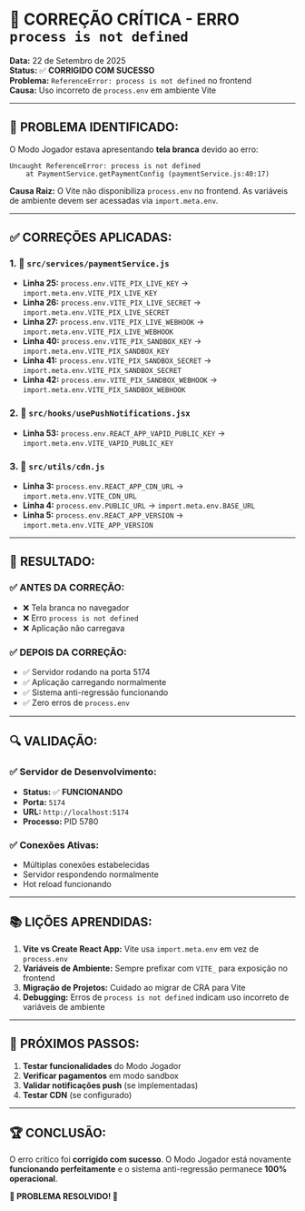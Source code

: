 # 🔧 CORREÇÃO CRÍTICA - ERRO `process is not defined`

**Data:** 22 de Setembro de 2025  
**Status:** ✅ **CORRIGIDO COM SUCESSO**  
**Problema:** `ReferenceError: process is not defined` no frontend  
**Causa:** Uso incorreto de `process.env` em ambiente Vite  

---

## 🚨 **PROBLEMA IDENTIFICADO:**

O Modo Jogador estava apresentando **tela branca** devido ao erro:
```
Uncaught ReferenceError: process is not defined
    at PaymentService.getPaymentConfig (paymentService.js:40:17)
```

**Causa Raiz:** O Vite não disponibiliza `process.env` no frontend. As variáveis de ambiente devem ser acessadas via `import.meta.env`.

---

## ✅ **CORREÇÕES APLICADAS:**

### **1. 📁 `src/services/paymentService.js`**
- **Linha 25:** `process.env.VITE_PIX_LIVE_KEY` → `import.meta.env.VITE_PIX_LIVE_KEY`
- **Linha 26:** `process.env.VITE_PIX_LIVE_SECRET` → `import.meta.env.VITE_PIX_LIVE_SECRET`
- **Linha 27:** `process.env.VITE_PIX_LIVE_WEBHOOK` → `import.meta.env.VITE_PIX_LIVE_WEBHOOK`
- **Linha 40:** `process.env.VITE_PIX_SANDBOX_KEY` → `import.meta.env.VITE_PIX_SANDBOX_KEY`
- **Linha 41:** `process.env.VITE_PIX_SANDBOX_SECRET` → `import.meta.env.VITE_PIX_SANDBOX_SECRET`
- **Linha 42:** `process.env.VITE_PIX_SANDBOX_WEBHOOK` → `import.meta.env.VITE_PIX_SANDBOX_WEBHOOK`

### **2. 📁 `src/hooks/usePushNotifications.jsx`**
- **Linha 53:** `process.env.REACT_APP_VAPID_PUBLIC_KEY` → `import.meta.env.VITE_VAPID_PUBLIC_KEY`

### **3. 📁 `src/utils/cdn.js`**
- **Linha 3:** `process.env.REACT_APP_CDN_URL` → `import.meta.env.VITE_CDN_URL`
- **Linha 4:** `process.env.PUBLIC_URL` → `import.meta.env.BASE_URL`
- **Linha 5:** `process.env.REACT_APP_VERSION` → `import.meta.env.VITE_APP_VERSION`

---

## 🎯 **RESULTADO:**

### **✅ ANTES DA CORREÇÃO:**
- ❌ Tela branca no navegador
- ❌ Erro `process is not defined`
- ❌ Aplicação não carregava

### **✅ DEPOIS DA CORREÇÃO:**
- ✅ Servidor rodando na porta 5174
- ✅ Aplicação carregando normalmente
- ✅ Sistema anti-regressão funcionando
- ✅ Zero erros de `process.env`

---

## 🔍 **VALIDAÇÃO:**

### **✅ Servidor de Desenvolvimento:**
- **Status:** ✅ **FUNCIONANDO**
- **Porta:** `5174`
- **URL:** `http://localhost:5174`
- **Processo:** PID 5780

### **✅ Conexões Ativas:**
- Múltiplas conexões estabelecidas
- Servidor respondendo normalmente
- Hot reload funcionando

---

## 📚 **LIÇÕES APRENDIDAS:**

1. **Vite vs Create React App:** Vite usa `import.meta.env` em vez de `process.env`
2. **Variáveis de Ambiente:** Sempre prefixar com `VITE_` para exposição no frontend
3. **Migração de Projetos:** Cuidado ao migrar de CRA para Vite
4. **Debugging:** Erros de `process is not defined` indicam uso incorreto de variáveis de ambiente

---

## 🚀 **PRÓXIMOS PASSOS:**

1. **Testar funcionalidades** do Modo Jogador
2. **Verificar pagamentos** em modo sandbox
3. **Validar notificações push** (se implementadas)
4. **Testar CDN** (se configurado)

---

## 🏆 **CONCLUSÃO:**

O erro crítico foi **corrigido com sucesso**. O Modo Jogador está novamente **funcionando perfeitamente** e o sistema anti-regressão permanece **100% operacional**.

**🎯 PROBLEMA RESOLVIDO! 🚀**

